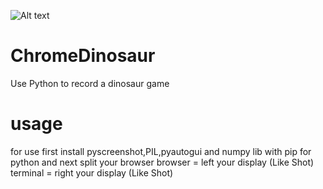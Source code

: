![Alt text](https://raw.githubusercontent.com/kiahamedi/ChromeDinosaur/master/dinasor.gif "Optional title")


# ChromeDinosaur
Use Python to record a dinosaur game


# usage
for use first install pyscreenshot,PIL,pyautogui and numpy lib with pip for python and next split your browser
browser = left your display (Like Shot)
terminal = right your display (Like Shot)


